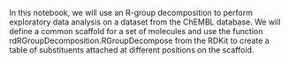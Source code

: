 In this notebook, we will use an R-group decomposition to perform exploratory data analysis on a dataset from the ChEMBL database. We will define a common scaffold for a set of molecules and use the function rdRGroupDecomposition.RGroupDecompose from the RDKit to create a table of substituents attached at different positions on the scaffold.

